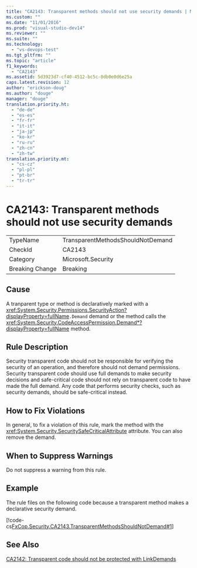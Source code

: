 ```yaml
---
title: "CA2143: Transparent methods should not use security demands | Microsoft Docs"
ms.custom: ""
ms.date: "11/01/2016"
ms.prod: "visual-studio-dev14"
ms.reviewer: ""
ms.suite: ""
ms.technology: 
  - "vs-devops-test"
ms.tgt_pltfrm: ""
ms.topic: "article"
f1_keywords: 
  - "CA2143"
ms.assetid: 5d3923d7-cf40-4512-bc5c-0db0e0d6e25a
caps.latest.revision: 12
author: "erickson-doug"
ms.author: "douge"
manager: "douge"
translation.priority.ht: 
  - "de-de"
  - "es-es"
  - "fr-fr"
  - "it-it"
  - "ja-jp"
  - "ko-kr"
  - "ru-ru"
  - "zh-cn"
  - "zh-tw"
translation.priority.mt: 
  - "cs-cz"
  - "pl-pl"
  - "pt-br"
  - "tr-tr"
---
```

# CA2143: Transparent methods should not use security demands
|||  
|-|-|  
|TypeName|TransparentMethodsShouldNotDemand|  
|CheckId|CA2143|  
|Category|Microsoft.Security|  
|Breaking Change|Breaking|  
  
## Cause  
 A tranparent type or method is declaratively marked with a <xref:System.Security.Permissions.SecurityAction?displayProperty=fullName>`.Demand` demand or the method calls the <xref:System.Security.CodeAccessPermission.Demand*?displayProperty=fullName> method.  
  
## Rule Description  
 Security transparent code should not be responsible for verifying the security of an operation, and therefore should not demand permissions. Security transparent code should use full demands to make security decisions and safe-critical code should not rely on transparent code to have made the full demand. Any code that performs security checks, such as security demands, should be safe-critical instead.  
  
## How to Fix Violations  
 In general, to fix a violation of this rule, mark the method with the <xref:System.Security.SecuritySafeCriticalAttribute> attribute. You can also remove the demand.  
  
## When to Suppress Warnings  
 Do not suppress a warning from this rule.  
  
## Example  
 The rule files on the following code because a transparent method makes a declarative security demand.  
  
 [!code-cs[FxCop.Security.CA2143.TransparentMethodsShouldNotDemand#1](../code-quality/codesnippet/CSharp/ca2143-transparent-methods-should-not-use-security-demands_1.cs)]  
  
## See Also  
 [CA2142: Transparent code should not be protected with LinkDemands](../code-quality/ca2142-transparent-code-should-not-be-protected-with-linkdemands.md)